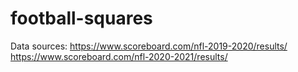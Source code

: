 # football-squares

Data sources: 
https://www.scoreboard.com/nfl-2019-2020/results/
https://www.scoreboard.com/nfl-2020-2021/results/
